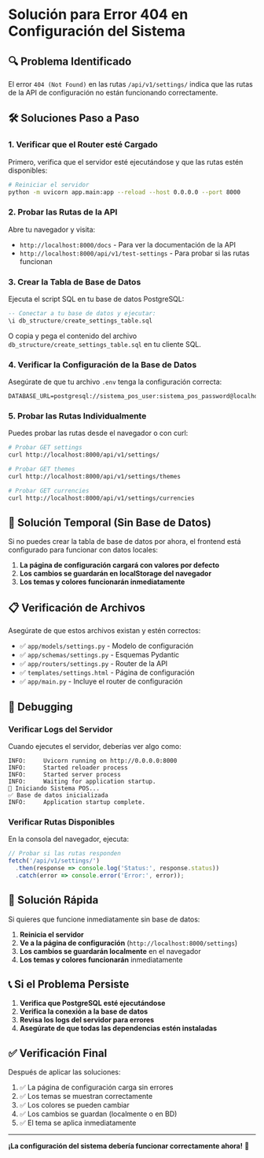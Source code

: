 # Solución para Error 404 en Configuración del Sistema

## 🔍 Problema Identificado

El error `404 (Not Found)` en las rutas `/api/v1/settings/` indica que las rutas de la API de configuración no están funcionando correctamente.

## 🛠️ Soluciones Paso a Paso

### 1. Verificar que el Router esté Cargado

Primero, verifica que el servidor esté ejecutándose y que las rutas estén disponibles:

```bash
# Reiniciar el servidor
python -m uvicorn app.main:app --reload --host 0.0.0.0 --port 8000
```

### 2. Probar las Rutas de la API

Abre tu navegador y visita:
- `http://localhost:8000/docs` - Para ver la documentación de la API
- `http://localhost:8000/api/v1/test-settings` - Para probar si las rutas funcionan

### 3. Crear la Tabla de Base de Datos

Ejecuta el script SQL en tu base de datos PostgreSQL:

```sql
-- Conectar a tu base de datos y ejecutar:
\i db_structure/create_settings_table.sql
```

O copia y pega el contenido del archivo `db_structure/create_settings_table.sql` en tu cliente SQL.

### 4. Verificar la Configuración de la Base de Datos

Asegúrate de que tu archivo `.env` tenga la configuración correcta:

```env
DATABASE_URL=postgresql://sistema_pos_user:sistema_pos_password@localhost:5432/sistema_pos
```

### 5. Probar las Rutas Individualmente

Puedes probar las rutas desde el navegador o con curl:

```bash
# Probar GET settings
curl http://localhost:8000/api/v1/settings/

# Probar GET themes
curl http://localhost:8000/api/v1/settings/themes

# Probar GET currencies
curl http://localhost:8000/api/v1/settings/currencies
```

## 🔧 Solución Temporal (Sin Base de Datos)

Si no puedes crear la tabla de base de datos por ahora, el frontend está configurado para funcionar con datos locales:

1. **La página de configuración cargará con valores por defecto**
2. **Los cambios se guardarán en localStorage del navegador**
3. **Los temas y colores funcionarán inmediatamente**

## 📋 Verificación de Archivos

Asegúrate de que estos archivos existan y estén correctos:

- ✅ `app/models/settings.py` - Modelo de configuración
- ✅ `app/schemas/settings.py` - Esquemas Pydantic
- ✅ `app/routers/settings.py` - Router de la API
- ✅ `templates/settings.html` - Página de configuración
- ✅ `app/main.py` - Incluye el router de configuración

## 🐛 Debugging

### Verificar Logs del Servidor

Cuando ejecutes el servidor, deberías ver algo como:

```
INFO:     Uvicorn running on http://0.0.0.0:8000
INFO:     Started reloader process
INFO:     Started server process
INFO:     Waiting for application startup.
🚀 Iniciando Sistema POS...
✅ Base de datos inicializada
INFO:     Application startup complete.
```

### Verificar Rutas Disponibles

En la consola del navegador, ejecuta:

```javascript
// Probar si las rutas responden
fetch('/api/v1/settings/')
  .then(response => console.log('Status:', response.status))
  .catch(error => console.error('Error:', error));
```

## 🎯 Solución Rápida

Si quieres que funcione inmediatamente sin base de datos:

1. **Reinicia el servidor**
2. **Ve a la página de configuración** (`http://localhost:8000/settings`)
3. **Los cambios se guardarán localmente** en el navegador
4. **Los temas y colores funcionarán** inmediatamente

## 📞 Si el Problema Persiste

1. **Verifica que PostgreSQL esté ejecutándose**
2. **Verifica la conexión a la base de datos**
3. **Revisa los logs del servidor para errores**
4. **Asegúrate de que todas las dependencias estén instaladas**

## ✅ Verificación Final

Después de aplicar las soluciones:

1. ✅ La página de configuración carga sin errores
2. ✅ Los temas se muestran correctamente
3. ✅ Los colores se pueden cambiar
4. ✅ Los cambios se guardan (localmente o en BD)
5. ✅ El tema se aplica inmediatamente

---

**¡La configuración del sistema debería funcionar correctamente ahora!** 🎉
